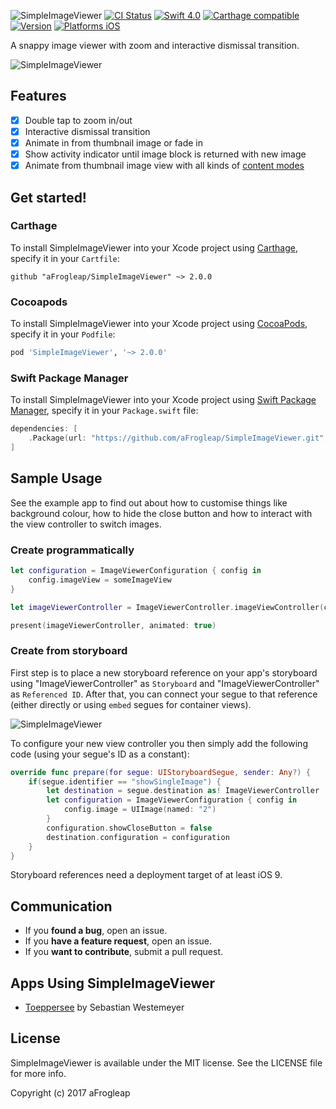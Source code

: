 ![SimpleImageViewer](https://github.com/aFrogleap/SimpleImageViewer/raw/development/Documentation/banner.png)
[![CI Status](https://travis-ci.org/aFrogleap/SimpleImageViewer.svg?branch=master)](https://travis-ci.org/aFrogleap/SimpleImageViewer)
[![Swift 4.0](https://img.shields.io/badge/Swift-4.0-orange.svg?style=flat)](https://developer.apple.com/swift/)
[![Carthage compatible](https://img.shields.io/badge/Carthage-compatible-4BC51D.svg?style=flat)](https://github.com/Carthage/Carthage)
[![Version](https://img.shields.io/cocoapods/v/SimpleImageViewer.svg?style=flat)](http://cocoadocs.org/docsets/SimpleImageViewer)
[![Platforms iOS](https://img.shields.io/badge/Platforms-iOS-lightgray.svg?style=flat)](https://developer.apple.com/swift/)

A snappy image viewer with zoom and interactive dismissal transition. 

![SimpleImageViewer](https://github.com/aFrogleap/SimpleImageViewer/raw/development/Documentation/example.gif)

## Features

- [x] Double tap to zoom in/out
- [x] Interactive dismissal transition
- [x] Animate in from thumbnail image or fade in
- [x] Show activity indicator until image block is returned with new image
- [x] Animate from thumbnail image view with all kinds of [content modes](https://developer.apple.com/documentation/uikit/uiviewcontentmode)

## Get started!

### Carthage

To install SimpleImageViewer into your Xcode project using [Carthage](https://github.com/Carthage/Carthage), specify it in your `Cartfile`:

```ogdl
github "aFrogleap/SimpleImageViewer" ~> 2.0.0
```

### Cocoapods

To install SimpleImageViewer into your Xcode project using [CocoaPods](http://cocoapods.org), specify it in your `Podfile`:

```ruby
pod 'SimpleImageViewer', '~> 2.0.0'
```

### Swift Package Manager

To install SimpleImageViewer into your Xcode project using [Swift Package Manager](https://swift.org/package-manager), specify it in your `Package.swift` file:

```swift
dependencies: [
    .Package(url: "https://github.com/aFrogleap/SimpleImageViewer.git", majorVersion: 1)
]
```

## Sample Usage

See the example app to find out about how to customise things like background colour, how to hide the close button and how to interact with the view controller to switch images.

### Create programmatically
```swift
let configuration = ImageViewerConfiguration { config in
    config.imageView = someImageView
}

let imageViewerController = ImageViewerController.imageViewController(configuration: configuration)

present(imageViewerController, animated: true)

```
### Create from storyboard
First step is to place a new storyboard reference on your app's storyboard using "ImageViewerController" as `Storyboard` and "ImageViewerController" as `Referenced ID`. After that, you can connect your segue to that reference (either directly or using `embed` segues for container views).

![SimpleImageViewer](https://github.com/aFrogleap/SimpleImageViewer/raw/development/Documentation/storyboard.png)

To configure your new view controller you then simply add the following code (using your segue's ID as a constant):

```swift
override func prepare(for segue: UIStoryboardSegue, sender: Any?) {
    if(segue.identifier == "showSingleImage") {
        let destination = segue.destination as! ImageViewerController
        let configuration = ImageViewerConfiguration { config in
            config.image = UIImage(named: "2")
        }
        configuration.showCloseButton = false
        destination.configuration = configuration
    }
}

```
Storyboard references need a deployment target of at least iOS 9.

## Communication
- If you **found a bug**, open an issue.
- If you **have a feature request**, open an issue.
- If you **want to contribute**, submit a pull request.

## Apps Using SimpleImageViewer

- [Toeppersee](https://itunes.apple.com/de/app/toeppersee/id793480458?mt=8) by Sebastian Westemeyer

## License

SimpleImageViewer is available under the MIT license. See the LICENSE file for more info.

Copyright (c) 2017 aFrogleap
